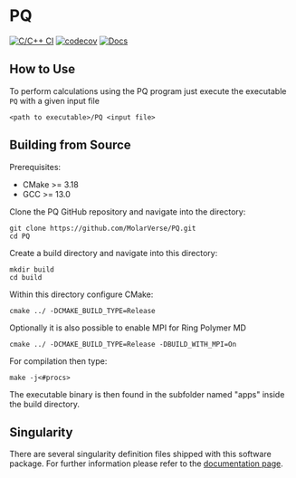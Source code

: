 # PQ

[![C/C++ CI](https://github.com/MolarVerse/PQ/actions/workflows/c-cpp.yml/badge.svg)](https://github.com/MolarVerse/PQ/actions/workflows/c-cpp.yml)
[![codecov](https://codecov.io/gh/MolarVerse/PQ/branch/main/graph/badge.svg?token=5WERM83FI0)](https://codecov.io/gh/MolarVerse/PQ)
[![Docs](https://github.com/MolarVerse/PQ/actions/workflows/jekyll-gh-pages.yml/badge.svg)](https://MolarVerse.github.io/PQ/)


## How to Use

To perform calculations using the PQ program just execute the executable `PQ` with a given input file

    <path to executable>/PQ <input file>

## Building from Source

Prerequisites:
- CMake >= 3.18
- GCC   >= 13.0

Clone the PQ GitHub repository and navigate into the directory:

    git clone https://github.com/MolarVerse/PQ.git
    cd PQ

Create a build directory and navigate into this directory:

    mkdir build
    cd build

Within this directory configure CMake:

    cmake ../ -DCMAKE_BUILD_TYPE=Release

Optionally it is also possible to enable MPI for Ring Polymer MD

    cmake ../ -DCMAKE_BUILD_TYPE=Release -DBUILD_WITH_MPI=On

For compilation then type:

    make -j<#procs>

The executable binary is then found in the subfolder named "apps" inside the build directory.

## Singularity

There are several singularity definition files shipped with this software package. For further information please refer to the [documentation page](https://MolarVerse.github.io/PQ/).








